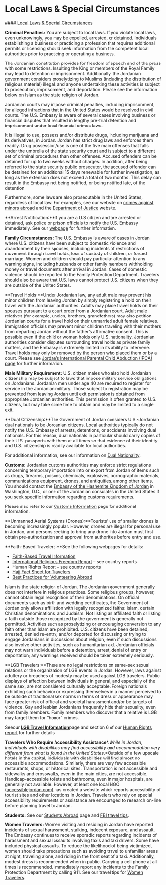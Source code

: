 # Local Laws & Special Circumstances

[#### Local Laws & Special Circumstances](javascript:void(0); "Local Laws & Special Circumstances")

**Criminal Penalties:** You are subject to local laws. If you violate local laws, even unknowingly, you may be expelled, arrested, or detained. Individuals establishing a business or practicing a profession that requires additional permits or licensing should seek information from the competent local authorities prior to practicing or operating a business.

The Jordanian constitution provides for freedom of speech and of the press with some restrictions. Insulting the King or members of the Royal Family may lead to detention or imprisonment. Additionally, the Jordanian government considers proselytizing to Muslims (including the distribution of religious material) illegal, and anyone undertaking these activities is subject to prosecution, imprisonment, and deportation. Please see the information below on Islam as the state religion of Jordan.

Jordanian courts may impose criminal penalties, including imprisonment, for alleged infractions that in the United States would be resolved in civil courts. The U.S. Embassy is aware of several cases involving business or financial disputes that resulted in lengthy pre-trial detention and imprisonment under local financial crimes laws.

It is illegal to use, possess and/or distribute drugs, including marijuana and its derivatives, in Jordan. Jordan has strict drug laws and enforces them readily. Drug possession/use is one of the five main offenses that falls under the umbrella of the state security court and is subject to a different set of criminal procedures than other offenses. Accused offenders can be detained for up to two weeks without charges. In addition, after being referred to the state security public prosecutor, the accused offender can be detained for an additional 15 days renewable for further investigation, as long as the extension does not exceed a total of two months. This delay can result in the Embassy not being notified, or being notified late, of the detention

Furthermore, some laws are also prosecutable in the United States, regardless of local law. For examples, see our website on [crimes against minors abroad](https://travel.state.gov/content/travel/en/international-travel/emergencies/arrest-detention/crimes-against-minors.html) and the [Department of Justice](http://www.justice.gov/usam/criminal-resource-manual-1617-extraterritorial-criminal-jurisdiction-18-usc-112-878-970-1116) website.

**Arrest Notification:**If you are a U.S citizen and are arrested or detained, ask police or prison officials to notify the U.S. Embassy immediately. See our [webpage](https://travel.state.gov/content/travel/en/international-travel/emergencies/arrest-detention.html) for further information.

**Family Circumstances:** The U.S. Embassy is aware of cases in Jordan where U.S. citizens have been subject to domestic violence and abandonment by their spouses, including incidents of restrictions of movement through travel holds, loss of custody of children, or forced marriage. Women and children should pay particular attention to any warning signs, including husbands or other family members withholding money or travel documents after arrival in Jordan. Cases of domestic violence should be reported to the Family Protection Department. Travelers should also be aware that U.S. laws cannot protect U.S. citizens when they are outside of the United States.

**Travel Holds:**Under Jordanian law, any adult male may prevent his minor children from leaving Jordan by simply registering a hold on their travel with the Jordanian authorities. Adults may place travel holds on their spouses pursuant to a court order from a Jordanian court. Adult male relatives (for example, uncles, brothers, grandfathers) may also petition Jordanian courts for a travel hold on their unmarried adult female relatives. Immigration officials may prevent minor children traveling with their mothers from departing Jordan without the father’s affirmative consent. This is possible even if the child or woman holds only U.S. nationality. Jordanian authorities consider disputes surrounding travel holds as private family matters, and the Embassy is extremely limited in its ability to intervene. Travel holds may only be removed by the person who placed them or by a court. Please see [Jordan’s International Parental Child Abduction (IPCA) page](https://travel.state.gov/content/travel/en/International-Parental-Child-Abduction/International-Parental-Child-Abduction-Country-Information/Jordan.html) for further information.

**Male Military Requirement:** U.S. citizen males who also hold Jordanian citizenship may be subject to laws that impose military service obligations on Jordanians. Jordanian men under age 40 are required to register for service in the Jordanian military. Those subject to registration may be prevented from leaving Jordan until exit permission is obtained from appropriate Jordanian authorities. This permission is often granted to U.S. citizens, but may take some time to obtain and may be limited to a single exit.

**Dual Citizenship:**The Government of Jordan considers U.S.-Jordanian dual nationals to be Jordanian citizens. Local authorities typically do not notify the U.S. Embassy of arrests, detentions, or accidents involving dual nationals. For this reason, dual nationals in particular should carry copies of their U.S. passports with them at all times so that evidence of their identity and U.S. citizenship is readily available for local authorities.

For additional information, see our information on [Dual Nationality](https://travel.state.gov/content/travel/en/international-travel/before-you-go/travelers-with-special-considerations/Dual-Nationality-Travelers.html).

**Customs:** Jordanian customs authorities may enforce strict regulations concerning temporary importation into or export from Jordan of items such as drugs, firearms, poisons, chemicals, explosives, pornographic materials, communications equipment, drones, and antiquities, among other items. You should contact the [Embassy of the Hashemite Kingdom of Jordan](http://www.jordanembassyus.org/) in Washington, D.C., or one of the Jordanian consulates in the United States if you seek specific information regarding customs requirements.

Please also refer to our [Customs Information](https://travel.state.gov/content/travel/en/international-travel/before-you-go/customs-and-import.html) page for additional information.

**Unmanned Aerial Systems (Drones):**Tourists’ use of smaller drones is becoming increasingly popular. However, drones are illegal for personal use in Jordan, and persons seeking to bring any drone into Jordan must first obtain pre-authorization and approval from authorities before entry and use.

**Faith-Based Travelers:**See the following webpages for details:

* [Faith-Based Travel Information](https://travel.state.gov/content/travel/en/international-travel/before-you-go/travelers-with-special-considerations/faith-based-travel.html)
* [International Religious Freedom Report](https://www.state.gov/international-religious-freedom-reports/) – see country reports
* [Human Rights Report](https://www.state.gov/reports-bureau-of-democracy-human-rights-and-labor/country-reports-on-human-rights-practices/) – see country reports
* [Hajj Fact Sheet for Travelers](https://travel.state.gov/content/travel/en/international-travel/before-you-go/travelers-with-special-considerations/hajj-umrah.html)
* [Best Practices for Volunteering Abroad](https://travel.state.gov/content/travel/en/international-travel/before-you-go/travelers-with-special-considerations/volunteering-abroad.html)

Islam is the state religion of Jordan. The Jordanian government generally does not interfere in religious practices. Some religious groups, however, cannot obtain legal recognition of their denominations. On official documents such as birth and wedding certificates, the Government of Jordan only allows affiliation with legally recognized faiths: Islam, certain Christian denominations, and Judaism. Not listing an affiliated faith or listing a faith outside those recognized by the government is generally not permitted. Activities such as proselytizing or encouraging conversion to any faith other than Islam are prohibited. U.S. citizens have been detained, arrested, denied re-entry, and/or deported for discussing or trying to engage Jordanians in discussions about religion, even if such discussions also involve other activities, such as humanitarian aid. Jordanian officials may not warn individuals before a detention, arrest, denial of entry or deportation; any warnings received should be taken extremely seriously.

**LGB Travelers:**There are no legal restrictions on same-sex sexual relations or the organization of LGB events in Jordan. However, laws against adultery or breaches of modesty may be used against LGB travelers. Public displays of affection between individuals in general, and especially of the same sex, are not considered culturally acceptable. Foreign nationals exhibiting such behavior or expressing themselves in a manner perceived to be outside of traditional sex norms in terms of dress or appearance may face greater risk of official and societal harassment and/or be targets of violence. Gay and lesbian Jordanians frequently hide their sexuality, even from family members. Family members who discover that a relative is LGB may target them for “honor” crimes.

Seeour [**LGB Travel Information**](https://travel.state.gov/content/travel/en/international-travel/before-you-go/travelers-with-special-considerations/lgbti.html)page and section 6 of our [Human Rights report](https://www.state.gov/reports-bureau-of-democracy-human-rights-and-labor/country-reports-on-human-rights-practices/) for further details.

**Travelers Who Require Accessibility Assistance***.*While in Jordan, individuals with disabilities may find accessibility and accommodation very different from what is found in the United States*.*Outside of a few upscale hotels in the capital, individuals with disabilities will find almost no accessible accommodations. Similarly, there are very few accessible restaurants, shops, or historical sites. Transportation is not accessible and sidewalks and crosswalks, even in the main cities, are not accessible. Handicap-accessible toilets and bathrooms, even in major hospitals, are generally not available. However, at least one local NGO ([accessiblejordan.com)](https://accessiblejordan.com/) has created a website which reports accessibility of tourist sites and other locations in Jordan. Travelers who rely on special accessibility requirements or assistance are encouraged to research on-line before planning travel to Jordan.

**Students:** See our [Students Abroad](https://travel.state.gov/content/travel/en/international-travel/before-you-go/travelers-with-special-considerations/students.html) page and [FBI travel tips](https://ucr.fbi.gov/investigate/counterintelligence/student-brochure).

**Women Travelers:** Women visiting and residing in Jordan have reported incidents of sexual harassment, stalking, indecent exposure, and assault. The Embassy continues to receive sporadic reports regarding incidents of harassment and sexual assaults involving taxis and taxi drivers. Some have included physical assaults. To reduce the likelihood of being victimized, women should take precautions such as avoiding travel to unfamiliar areas at night, traveling alone, and riding in the front seat of a taxi. Additionally, modest dress is recommended when in public. Carrying a cell phone at all times is recommended. Immediately report any incidents to the Family Protection Department by calling 911. See our travel tips for [Women Travelers](https://travel.state.gov/content/travel/en/international-travel/before-you-go/travelers-with-special-considerations/women-travelers.html).